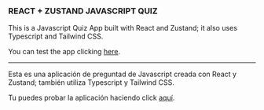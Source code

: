 ### REACT + ZUSTAND JAVASCRIPT QUIZ

This is a Javascript Quiz App built with React and Zustand; it also uses Typescript and Tailwind CSS.

You can test the app clicking [here](https://react-zustand-quiz.vercel.app/).

---

Esta es una aplicación de preguntad de Javascript creada con React y Zustand; también utiliza Typescript y Tailwind CSS.

Tu puedes probar la aplicación haciendo click [aquí](https://react-zustand-quiz.vercel.app/).